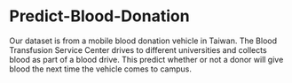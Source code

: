 # Predict-Blood-Donation

Our dataset is from a mobile blood donation vehicle in Taiwan. The Blood Transfusion Service Center drives to different universities and collects blood as part of a blood drive. This predict whether or not a donor will give blood the next time the vehicle comes to campus.
